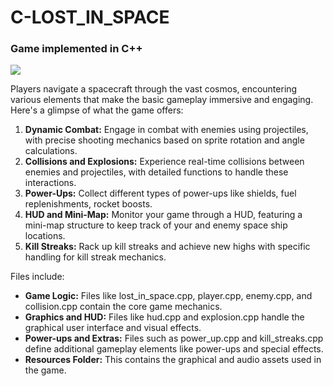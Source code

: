 # C-LOST_IN_SPACE
### Game implemented in C++

![](gameplay.gif)

Players navigate a spacecraft through the vast cosmos, encountering various elements that make the basic gameplay immersive and engaging. Here's a glimpse of what the game offers:

1. **Dynamic Combat:** Engage in combat with enemies using projectiles, with precise shooting mechanics based on sprite rotation and angle calculations.
2. **Collisions and Explosions:** Experience real-time collisions between enemies and projectiles, with detailed functions to handle these interactions.
3. **Power-Ups:** Collect different types of power-ups like shields, fuel replenishments, rocket boosts.
4. **HUD and Mini-Map:** Monitor your game through a HUD, featuring a mini-map structure to keep track of your and enemy space ship locations.
5. **Kill Streaks:** Rack up kill streaks and achieve new highs with specific handling for kill streak mechanics.

Files include:

- **Game Logic:** Files like lost_in_space.cpp, player.cpp, enemy.cpp, and collision.cpp contain the core game mechanics.
- **Graphics and HUD:** Files like hud.cpp and explosion.cpp handle the graphical user interface and visual effects.
- **Power-ups and Extras:** Files such as power_up.cpp and kill_streaks.cpp define additional gameplay elements like power-ups and special effects.
- **Resources Folder:** This contains the graphical and audio assets used in the game.
